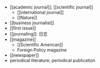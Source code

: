 - [[academic journal]]; [[scientific journal]]
    - [[international journal]]
    - [[Nature]]
- [[business journalist]]
- [[first issue]]
- [[journaling]]: 日志
- [[magazine]]
    - [[Scientific American]]
    - Foreign Policy magazine
- [[newspaper]]
- periodical literature; periodical publication
